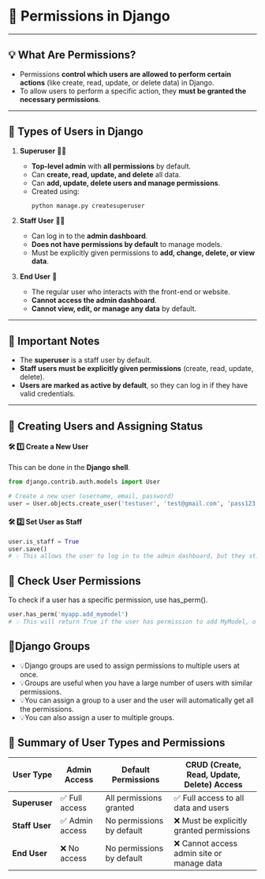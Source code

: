 
# 📑 Permissions in Django

---

## 💡 **What Are Permissions?**
- Permissions **control which users are allowed to perform certain actions** (like create, read, update, or delete data) in Django.
- To allow users to perform a specific action, they **must be granted the necessary permissions**.

---

## 👥 **Types of Users in Django**
1. **Superuser** 🦸‍♂️ 
   - **Top-level admin** with **all permissions** by default.
   - Can **create, read, update, and delete** all data.
   - Can **add, update, delete users and manage permissions**.
   - Created using: 
     ```bash
     python manage.py createsuperuser
     ```

2. **Staff User** 👨‍💻
   - Can log in to the **admin dashboard**.
   - **Does not have permissions by default** to manage models.
   - Must be explicitly given permissions to **add, change, delete, or view data**.

3. **End User** 👤 
   - The regular user who interacts with the front-end or website.
   - **Cannot access the admin dashboard**.
   - **Cannot view, edit, or manage any data** by default.

---

## 📑 **Important Notes**
- The **superuser** is a staff user by default.
- **Staff users must be explicitly given permissions** (create, read, update, delete).
- **Users are marked as active by default**, so they can log in if they have valid credentials.

---

## 📑 **Creating Users and Assigning Status**
#### 🛠️ **1️⃣ Create a New User**
This can be done in the **Django shell**.

```python
from django.contrib.auth.models import User

# Create a new user (username, email, password)
user = User.objects.create_user('testuser', 'test@gmail.com', 'pass123')
```

#### 🛠️ 2️⃣ Set User as Staff
```python 
user.is_staff = True
user.save()
# 💡 This allows the user to log in to the admin dashboard, but they still don't have permissions to create, edit, or delete data.
```


## 📑 Check User Permissions
To check if a user has a specific permission, use has_perm().
```python 
user.has_perm('myapp.add_mymodel')
# 💡 This will return True if the user has permission to add MyModel, otherwise it returns False.
```

## 📑Django Groups
- 💡Django groups are used to assign permissions to multiple users at once.
- 💡Groups are useful when you have a large number of users with similar permissions.
- 💡You can assign a group to a user and the user will automatically get all the permissions.
- 💡You can also assign a user to multiple groups.

## 📑 **Summary of User Types and Permissions**

| **User Type**   | **Admin Access** | **Default Permissions**         | **CRUD (Create, Read, Update, Delete) Access** |
|-----------------|-----------------|---------------------------------|------------------------------------------------|
| **Superuser**    | ✅ Full access  | All permissions granted         | ✅ Full access to all data and users            |
| **Staff User**   | ✅ Admin access  | No permissions by default      | ❌ Must be explicitly granted permissions      |
| **End User**     | ❌ No access     | No permissions by default      | ❌ Cannot access admin site or manage data     |
